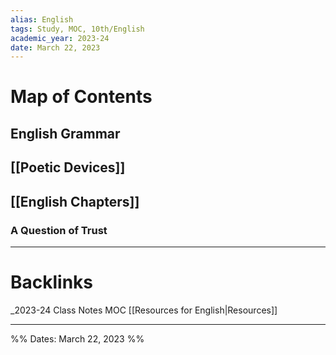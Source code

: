 ```yaml
---
alias: English
tags: Study, MOC, 10th/English
academic_year: 2023-24
date: March 22, 2023
---
```

# Map of Contents
## English Grammar
## [[Poetic Devices]]
## [[English Chapters]]
### A Question of Trust

---

# Backlinks

_2023-24 Class Notes MOC
[[Resources for English|Resources]]

---
%%
Dates: March 22, 2023
%%